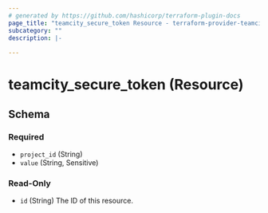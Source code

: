 ```yaml
---
# generated by https://github.com/hashicorp/terraform-plugin-docs
page_title: "teamcity_secure_token Resource - terraform-provider-teamcity"
subcategory: ""
description: |-
  
---
```


# teamcity_secure_token (Resource)





<!-- schema generated by tfplugindocs -->
## Schema

### Required

- `project_id` (String)
- `value` (String, Sensitive)

### Read-Only

- `id` (String) The ID of this resource.

